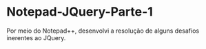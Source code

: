 # Notepad-JQuery-Parte-1
Por meio do Notepad++, desenvolvi a resolução de alguns desafios inerentes ao JQuery.
